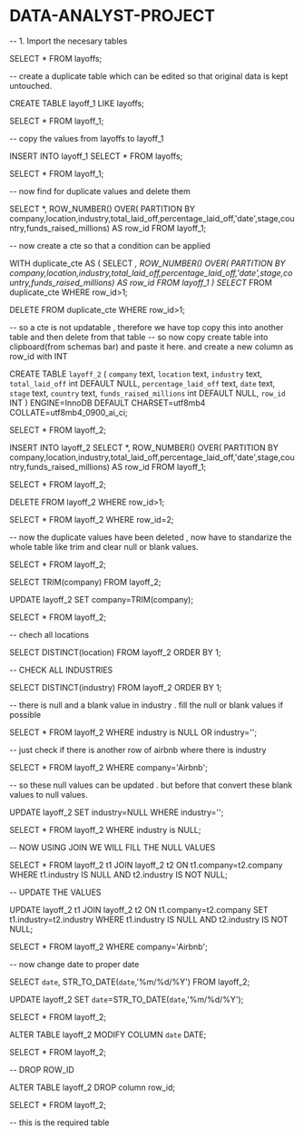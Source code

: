 # DATA-ANALYST-PROJECT

-- 1. Import the necesary tables 

SELECT *
FROM layoffs;

-- create a duplicate table which can be edited so that original data is kept untouched.

CREATE TABLE layoff_1
LIKE layoffs;

SELECT *
FROM layoff_1;

-- copy the values from layoffs to layoff_1

INSERT INTO layoff_1
SELECT *
FROM layoffs;

SELECT *
FROM layoff_1;

-- now find for duplicate values and delete them

SELECT *,
ROW_NUMBER() OVER(
PARTITION BY company,location,industry,total_laid_off,percentage_laid_off,'date',stage,country,funds_raised_millions) AS row_id
FROM layoff_1;

-- now create a cte so that a condition can be applied

WITH duplicate_cte AS
(
SELECT *,
ROW_NUMBER() OVER(
PARTITION BY company,location,industry,total_laid_off,percentage_laid_off,'date',stage,country,funds_raised_millions) AS row_id
FROM layoff_1
)
SELECT*
FROM duplicate_cte
WHERE row_id>1;

DELETE
FROM duplicate_cte
WHERE row_id>1;

-- so a cte is not updatable , therefore we have top copy this into another table and then delete from that table
-- so now copy create table into clipboard(from schemas bar) and paste it here. and create a new column as row_id with INT

CREATE TABLE `layoff_2` (
  `company` text,
  `location` text,
  `industry` text,
  `total_laid_off` int DEFAULT NULL,
  `percentage_laid_off` text,
  `date` text,
  `stage` text,
  `country` text,
  `funds_raised_millions` int DEFAULT NULL,
  `row_id` INT
) ENGINE=InnoDB DEFAULT CHARSET=utf8mb4 COLLATE=utf8mb4_0900_ai_ci;

SELECT *
FROM layoff_2;

INSERT INTO layoff_2
SELECT *,
ROW_NUMBER() OVER(
PARTITION BY company,location,industry,total_laid_off,percentage_laid_off,'date',stage,country,funds_raised_millions) AS row_id
FROM layoff_1;

SELECT *
FROM layoff_2;

DELETE
FROM layoff_2
WHERE row_id>1;

SELECT *
FROM layoff_2
WHERE row_id=2;

-- now the duplicate values have been deleted , now have to standarize the whole table like trim and clear null or blank values.

SELECT *
FROM layoff_2;

SELECT TRIM(company)
FROM layoff_2;

UPDATE layoff_2
SET company=TRIM(company);

SELECT *
FROM layoff_2;

--  chech all locations

SELECT DISTINCT(location)
FROM layoff_2
ORDER BY 1;

-- CHECK ALL INDUSTRIES

SELECT DISTINCT(industry)
FROM layoff_2
ORDER BY 1;

-- there is null and a blank value in industry . fill the null or blank values if possible

SELECT *
FROM layoff_2
WHERE industry is NULL OR industry='';

-- just check if there is another row of airbnb where there is industry

SELECT *
FROM layoff_2
WHERE company='Airbnb';

-- so these null values can be updated . but before that convert these blank values to null values.

UPDATE layoff_2
SET industry=NULL
WHERE industry='';

SELECT *
FROM layoff_2
WHERE industry is NULL;

-- NOW USING JOIN WE WILL FILL THE NULL VALUES

SELECT *
FROM layoff_2 t1
JOIN layoff_2 t2
	ON t1.company=t2.company
WHERE t1.industry IS NULL
AND t2.industry IS NOT NULL;

-- UPDATE THE VALUES

UPDATE layoff_2 t1
JOIN layoff_2 t2
	ON t1.company=t2.company
SET t1.industry=t2.industry
WHERE t1.industry IS NULL
AND t2.industry IS NOT NULL;

SELECT *
FROM layoff_2
WHERE company='Airbnb';

-- now change date to proper date

SELECT `date`,
STR_TO_DATE(`date`,'%m/%d/%Y')
FROM layoff_2;

UPDATE layoff_2
SET `date`=STR_TO_DATE(`date`,'%m/%d/%Y');

SELECT *
FROM layoff_2;

ALTER TABLE layoff_2
MODIFY COLUMN `date` DATE;

SELECT *
FROM layoff_2;

-- DROP ROW_ID

ALTER TABLE layoff_2
DROP column row_id;

SELECT *
FROM layoff_2;

-- this is the required table
